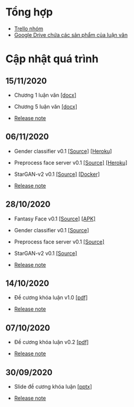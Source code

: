 # Tổng hợp

- [Trello nhóm](https://trello.com/invite/b/0JMn3G5J/fe981e03cf3fc4aa5820c27de44dbfda/lu%E1%BA%ADn-v%C4%83n-ch%E1%BB%A5p-%E1%BA%A3nh-gi%E1%BA%A3i-tr%C3%AD)
- [Google Drive chứa các sản phẩm của luận văn](https://drive.google.com/drive/folders/1w9QIWaxLMInLclIj0cKc5DtLDarkOuU7?usp=sharing)


# Cập nhật quá trình

## 15/11/2020

- Chương 1 luận văn [[docx]](assets/2020-11-15/Chuong_1.docx)

- Chương 5 luận văn [[docx]](assets/2020-11-15/Chuong_5.docx)

- [Release note]()

## 06/11/2020

- Gender classifier v0.1 [[Source]](https://github.com/FantasyFace/gender-classification-server/archive/v0.1.zip) [[Heroku]](https://hcmus-gender-classifier.herokuapp.com/)

- Preprocess face server v0.1 [[Source]](https://github.com/FantasyFace/preprocess-face-server/archive/v0.1.zip) [[Heroku]](https://facealign.herokuapp.com/)

- StarGAN-v2 v0.1 [[Source]](https://github.com/FantasyFace/stargan-v2/archive/v0.1.zip) [[Docker]](https://hub.docker.com/r/ocula/trutergypt/tags)

- [Release note](assets/2020-11-06/release_note.txt)

## 28/10/2020

- Fantasy Face v0.1 [[Source]](https://github.com/FantasyFace/fantasyface-android/archive/v0.1.zip) [[APK]](https://github.com/FantasyFace/fantasyface-android/releases/download/v0.1/fantasy-face.apk)

- Gender classifier v0.1 [[Source]](https://github.com/FantasyFace/gender-classification-server/archive/v0.1.zip)

- Preprocess face server v0.1 [[Source]](https://github.com/FantasyFace/preprocess-face-server/archive/v0.1.zip)

- StarGAN-v2 v0.1 [[Source]](https://github.com/FantasyFace/stargan-v2/archive/v0.1.zip)

- [Release note](assets/2020-10-28/release_note.txt)

## 14/10/2020

- Đề cương khóa luận v1.0 [[pdf]](assets/2020-10-14/De_Cuong_Chup_Anh_Giai_Tri.pdf)

- [Release note](assets/2020-10-14/release_note.txt) 

## 07/10/2020

- Đề cương khóa luận v0.2 [[pdf]](assets/2020-10-07/De_Cuong_Luan_Van.pdf)

- [Release note](assets/2020-10-07/release_note.txt)

## 30/09/2020

- Slide đề cương khóa luận [[pptx]](assets/2020-09-30/De_Cuong_Khoa_Luan.pptx)

- [Release note](assets/2020-09-30/release_note.txt)